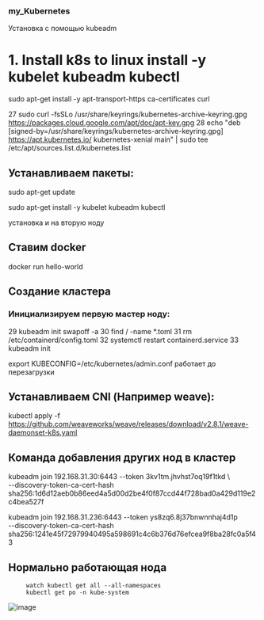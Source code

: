 ### my_Kubernetes 
Установка с помощью 
kubeadm

# 1. Install k8s to linux install -y kubelet kubeadm kubectl

 sudo apt-get install -y apt-transport-https ca-certificates curl

   27  sudo curl -fsSLo /usr/share/keyrings/kubernetes-archive-keyring.gpg https://packages.cloud.google.com/apt/doc/apt-key.gpg
   28  echo "deb [signed-by=/usr/share/keyrings/kubernetes-archive-keyring.gpg] https://apt.kubernetes.io/ kubernetes-xenial main" | sudo 
tee /etc/apt/sources.list.d/kubernetes.list

## Устанавливаем пакеты:
  sudo apt-get update
   
  sudo apt-get install -y kubelet kubeadm kubectl
  
установка и на вторую ноду 

## Ставим docker

docker run hello-world

## Создание кластера
### Инициализируем первую мастер ноду:

   29  kubeadm init
       swapoff -a
   30  find / -name *.toml
   31  rm /etc/containerd/config.toml
   32  systemctl restart containerd.service
   33  kubeadm init
   
   export KUBECONFIG=/etc/kubernetes/admin.conf работает до перезагрузки
   
   ## Устанавливаем CNI (Например weave):
   kubectl apply -f https://github.com/weaveworks/weave/releases/download/v2.8.1/weave-daemonset-k8s.yaml
   
## Команда добавления других нод в кластер   
kubeadm join 192.168.31.30:6443 --token 3kv1tm.jhvhst7oq19f1tkd \       
        --discovery-token-ca-cert-hash sha256:1d6d12aeb0b86eed4a5d00d2be4f0f87ccd44f728bad0a429d119e2c4bea527f

kubeadm join 192.168.31.236:6443 --token ys8zq6.8j37bnwnnhaj4d1p \
        --discovery-token-ca-cert-hash sha256:1241e45f72979940495a598691c4c6b376d76efcea9f8ba28fc0a5f43
 ## Нормально работающая нода
         watch kubectl get all --all-namespaces
         kubectl get po -n kube-system
         
![image](https://user-images.githubusercontent.com/118117183/217020377-2aa170bd-1bd9-46ce-981a-0766bc83fc2c.png)

        
        
